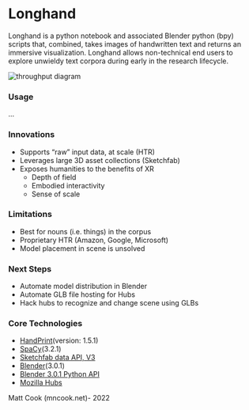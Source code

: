 # **Longhand** #
Longhand is a python notebook and associated Blender python (bpy) scripts that, combined, takes images of handwritten text and returns an immersive visualization. Longhand allows non-technical end users to explore unwieldy text corpora during early in the research lifecycle. 

![throughput diagram](https://images.squarespace-cdn.com/content/v1/532b70b6e4b0dca092974dbe/1627401430752-R7H10DTUUOSB4GKDDKD1/Longhand+Throughput_Cook2021.png?format=2500w)

### Usage
...

### Innovations
* Supports “raw” input data, at scale (HTR)
* Leverages large 3D asset collections (Sketchfab)
* Exposes humanities to the benefits of XR
  * Depth of field
  * Embodied interactivity
  * Sense of scale

### Limitations
* Best for nouns (i.e. things) in the corpus
* Proprietary HTR (Amazon, Google, Microsoft)
* Model placement in scene is unsolved 

### Next Steps
* Automate model distribution in Blender 
* Automate GLB file hosting for Hubs
* Hack hubs to recognize and change scene using GLBs

### Core Technologies
 * [HandPrint](https://github.com/caltechlibrary/handprint)(version: 1.5.1)
 * [SpaCy](https://github.com/explosion/spaCy)(3.2.1)
 * [Sketchfab data API, V3](https://docs.sketchfab.com/data-api/v3/index.html)
 * [Blender](https://www.blender.org/)(3.0.1)
 * [Blender 3.0.1 Python API](https://docs.blender.org/api/current/index.html)
 * [Mozilla Hubs](https://github.com/mozilla/hubs)

Matt Cook (mncook.net)- 2022

